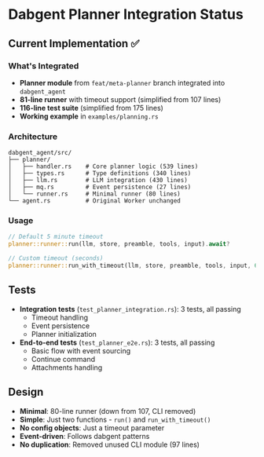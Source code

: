 # Dabgent Planner Integration Status

## Current Implementation ✅

### What's Integrated
- **Planner module** from `feat/meta-planner` branch integrated into `dabgent_agent`
- **81-line runner** with timeout support (simplified from 107 lines)
- **116-line test suite** (simplified from 175 lines)
- **Working example** in `examples/planning.rs`

### Architecture
```
dabgent_agent/src/
├── planner/
│   ├── handler.rs    # Core planner logic (539 lines)
│   ├── types.rs      # Type definitions (340 lines)
│   ├── llm.rs        # LLM integration (430 lines)
│   ├── mq.rs         # Event persistence (27 lines)
│   └── runner.rs     # Minimal runner (80 lines)
└── agent.rs          # Original Worker unchanged
```

### Usage
```rust
// Default 5 minute timeout
planner::runner::run(llm, store, preamble, tools, input).await?

// Custom timeout (seconds)
planner::runner::run_with_timeout(llm, store, preamble, tools, input, 60).await?
```

## Tests
- **Integration tests** (`test_planner_integration.rs`): 3 tests, all passing
  - Timeout handling
  - Event persistence  
  - Planner initialization
- **End-to-end tests** (`test_planner_e2e.rs`): 3 tests, all passing
  - Basic flow with event sourcing
  - Continue command
  - Attachments handling

## Design
- **Minimal**: 80-line runner (down from 107, CLI removed)
- **Simple**: Just two functions - `run()` and `run_with_timeout()`
- **No config objects**: Just a timeout parameter
- **Event-driven**: Follows dabgent patterns
- **No duplication**: Removed unused CLI module (97 lines)